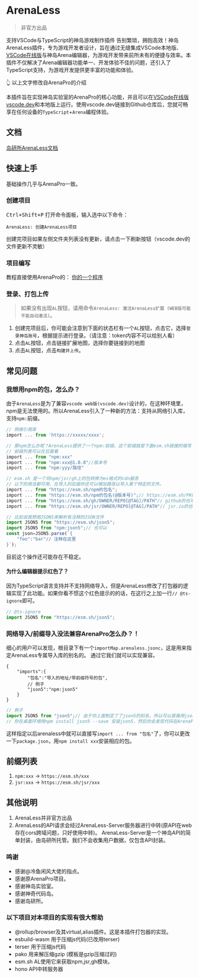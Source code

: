 # ArenaLess
> 非官方出品

支持VSCode与TypeScript的神岛游戏制作插件
告别繁琐，拥抱高效！神岛ArenaLess插件，专为游戏开发者设计，旨在通过无缝集成VSCode本地版、[VSCode在线版](https://vscode.dev)与神岛Arena编辑器，为游戏开发带来前所未有的便捷与效率。本插件不仅解决了Arena编辑器功能单一、开发体验不佳的问题，还引入了TypeScript支持，为游戏开发提供更丰富的功能和体验。

👆 以上文字修改自ArenaPro的介绍

本插件旨在实现神岛实验室的ArenaPro的核心功能，并且可以在[VSCode在线版 vscode.dev](https://vscode.dev)和本地版上运行。使用vscode.dev链接到Github仓库后，您就可畅享在任何设备的`TypeScript`+`Arena`编程体验。

## 文档
[岛研所ArenaLess文档](https://trc.box3lab.com/docs/arenaless/)

## 快速上手
基础操作几乎与ArenaPro一致。
### 创建项目
<kbd>Ctrl+Shift+P</kbd> 打开命令面板，输入选中以下命令：
```
ArenaLess: 创建ArenaLess项目
```
创建完项目如果左侧文件夹列表没有更新，请点击一下刷新按钮（vscode.dev的文件更新不灵敏）

### 项目编写
教程直接使用ArenaPro的：
[你的一个程序](https://www.yuque.com/box3lab/arenapro/ka7wgn4eeett48nl)

### 登录、打包上传
> 如果没有出现`AL`按钮，请用命令`ArenaLess: 激活ArenaLess扩展 (WEB版可能不能自动激活)`。
1. 创建完项目后，你可能会注意到下面的状态栏有一个`AL`按钮，点击它，选择`登录神岛账号`，根据提示进行登录。（请注意：token内容不可以给别人看）
2. 点击`AL`按钮，点击链接扩展地图，选择你要链接到的地图
3. 点击`AL`按钮，点击`构建并上传`。

## 常见问题
### 我想用npm的包，怎么办？
由于`ArenaLess`是为了兼容`vscode web版(vscode.dev)`设计的，在这种环境里，npm是无法使用的。所以ArenaLess引入了一种新的方法：支持从网络引入库，支持`npm:`前缀。
```typescript
// 网络引用库
import ... from 'https://xxxxx/xxxx';

// 那npm怎么办呢？ArenaLess提供了一个npm:前缀，这个前缀就是下面esm.sh链接的缩写
// 前缀列表可以在后面看
import ... from "npm:xxx"
import ... from "npm:xxx@1.0.0"//版本号
import ... from "npm:yyy/路径"

// esm.sh 是一个将npm/jsr/gh上的包转换为es格式的cdn服务
// 以下的用法都可用，在导入的后面你还可以增加路径以导入某个特定的文件。
import ... from "https://esm.sh/npm的包名";
import ... from "https://esm.sh/npm的包名(@版本号)";// https://esm.sh/PKG@SEMVER[/PATH]
import ... from "https://esm.sh/gh/OWNER/REPO[@TAG]/PATH"// github的也可以
import ... from "https://esm.sh/jsr/OWNER/REPO[@TAG]/PATH"// jsr.io的也可以

// 比如说我想用JSON5来解析有注释的JSON文件
import JSON5 from "https://esm.sh/json5";
import JSON5 from "npm:json5";// 也可以
const json=JSON5.parse(`{
    "foo":"bar"// 注释在这里
}`);
```
目前这个操作还可能存在不稳定。

#### 为什么编辑器提示红色了？
因为TypeScript语言支持并不支持网络导入，但是ArenaLess修改了打包器的逻辑实现了此功能。如果你看不惯这个红色提示的的话，在这行之上加一行`// @ts-ignore`即可。
```typescript
// @ts-ignore
import JSON5 from "https://esm.sh/json5";
```

### 网络导入/前缀导入没法兼容ArenaPro怎么办？！
细心的用户可以发现，根目录下有一个`importMap.arenaless.jsonc`，这是用来指定ArenaLess专属导入库的别名的。
通过它我们就可以实现兼容。
```jsonc
{
    "imports":{
        "包名":"导入的地址/带前缀符号的包",
        // 例子
        "json5":"npm:json5"
    }
}
```
```typescript
// 例子
import JSON5 from "json5";// 由于你上面制定了了json5的别名，所以可以直接用json5
// 你在桌面环境用npm install json5 --save 安装json5，然后你会发现代码在ArenaPro中也能运行了。
```
这样指定以后arenaless中就可以直接写`import ... from "包名"`了，你可以更改一下`package.json`，用`npm install xxx`安装相应的包。

## 前缀列表
1. `npm:xxx` -> `https://esm.sh/xxx`
2. `jsr:xxx` -> `https://esm.sh/jsr/xxx`

## 其他说明
1. ArenaLess并非官方出品
2. ArenaLess的API请求会经过ArenaLess-Server服务器进行中转(原API在web存在cors跨域问题，只好使用中转)。
    ArenaLess-Server是一个神岛API的简单封装，由岛研所托管。我们不会收集用户数据，仅包含API封装。
### 鸣谢
- 感谢@冷鱼闲风大佬的指点。
- 感谢原ArenaPro项目。
- 感谢神岛实验室。
- 感谢神奇代码岛。
- 感谢岛研所。

### 以下项目对本项目的实现有很大帮助
- @rollup/browser及其virtual,alias插件。这是本插件打包器的实现。
- esbuild-wasm 用于压缩js代码(已改用terser)
- terser 用于压缩js代码
- pako 用来解压缩gzip (模板是gzip压缩过的)
- esm.sh AL使用它来获取npm,jsr,gh模块。
- hono API中转服务器